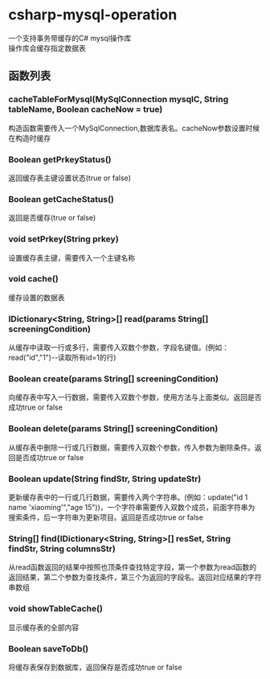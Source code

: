 # csharp-mysql-operation      
一个支持事务带缓存的C# mysql操作库      
操作库会缓存指定数据表     

## 函数列表     
### cacheTableForMysql(MySqlConnection mysqlC, String tableName, Boolean cacheNow = true)    
构造函数需要传入一个MySqlConnection,数据库表名。cacheNow参数设置时候在构造时缓存     
### Boolean getPrkeyStatus()      
返回缓存表主键设置状态(true or false)       
### Boolean getCacheStatus()       
返回是否缓存(true or false)       
### void setPrkey(String prkey)      
设置缓存表主键，需要传入一个主键名称       
### void cache()      
缓存设置的数据表      
### IDictionary<String, String>[] read(params String[] screeningCondition)       
从缓存中读取一行或多行，需要传入双数个参数，字段名键值。(例如：read("id","1")--读取所有id=1的行)       
### Boolean create(params String[] screeningCondition)      
向缓存表中写入一行数据，需要传入双数个参数，使用方法与上面类似。返回是否成功true or false       
### Boolean delete(params String[] screeningCondition)      
从缓存表中删除一行或几行数据，需要传入双数个参数，传入参数为删除条件。返回是否成功true or false          
### Boolean update(String findStr, String updateStr)        
更新缓存表中的一行或几行数据，需要传入两个字符串。(例如：update("id 1 name 'xiaoming'","age 15"))，一个字符串需要传入双数个成员，前面字符串为搜索条件，后一字符串为更新项目。返回是否成功true or false           
### String[] find(IDictionary<String, String>[] resSet, String findStr, String columnsStr)      
从read函数返回的结果中按照也顶条件查找特定字段，第一个参数为read函数的返回结果，第二个参数为查找条件，第三个为返回的字段名。返回对应结果的字符串数组        
### void showTableCache()     
显示缓存表的全部内容       
### Boolean saveToDb()     
将缓存表保存到数据库，返回保存是否成功true or false       